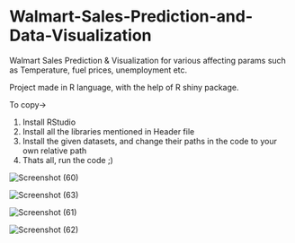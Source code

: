 # Walmart-Sales-Prediction-and-Data-Visualization

Walmart Sales Prediction & Visualization for various affecting params such as Temperature, fuel prices, unemployment etc.

Project made in R language, with the help of R shiny package.

To copy->
1) Install RStudio
2) Install all the libraries mentioned in Header file
3) Install the given datasets, and change their paths in the code to your own relative path
4) Thats all, run the code ;)

![Screenshot (60)](https://github.com/vaibzi/Walmart-Sales-Prediction-and-Data-Visualization/assets/97546193/b7e556da-d6e7-4090-a6a0-0296679cd221)

![Screenshot (63)](https://github.com/vaibzi/Walmart-Sales-Prediction-and-Data-Visualization/assets/97546193/f56ef206-6a70-44a5-b13a-f152dab4e632)

![Screenshot (61)](https://github.com/vaibzi/Walmart-Sales-Prediction-and-Data-Visualization/assets/97546193/01c1d962-7bad-46bd-b3c3-c4e85171d47d)

![Screenshot (62)](https://github.com/vaibzi/Walmart-Sales-Prediction-and-Data-Visualization/assets/97546193/7dec0e4b-50dc-4a0e-a87b-fa023655b98f)
